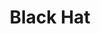 ---
title: Black Hat
description: An internationally recognized cybersecurity event series providing the most technical and relevant information security research.
url: https://www.blackhat.com/
image:
    # url: '/assets/images/cafe.png'
    # alt: 'Cafe'
tags: ['community', 'conference']
listedDate: 2023-11-08
published: true
---